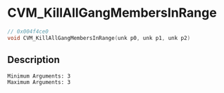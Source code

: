 # CVM_KillAllGangMembersInRange
```c
// 0x004f4ce0
void CVM_KillAllGangMembersInRange(unk p0, unk p1, unk p2)
```
## Description
```
Minimum Arguments: 3
Maximum Arguments: 3
```
